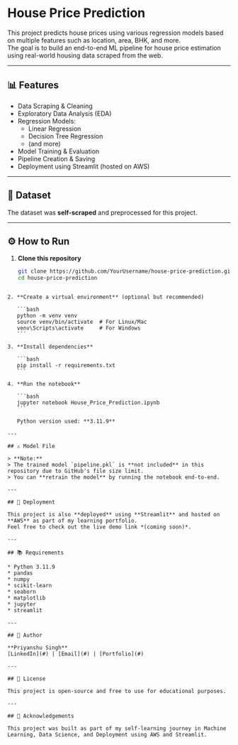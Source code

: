 
# House Price Prediction

This project predicts house prices using various regression models based on multiple features such as location, area, BHK, and more.  
The goal is to build an end-to-end ML pipeline for house price estimation using real-world housing data scraped from the web.

---

## 📊 Features

- Data Scraping & Cleaning
- Exploratory Data Analysis (EDA)
- Regression Models:
  - Linear Regression
  - Decision Tree Regression
  - (and more)
- Model Training & Evaluation
- Pipeline Creation & Saving
- Deployment using Streamlit (hosted on AWS)

---

## 📁 Dataset

The dataset was **self-scraped** and preprocessed for this project.

---

## ⚙️ How to Run

1. **Clone this repository**

   ```bash
   git clone https://github.com/YourUsername/house-price-prediction.git
   cd house-price-prediction
````

2. **Create a virtual environment** (optional but recommended)

   ```bash
   python -m venv venv
   source venv/bin/activate  # For Linux/Mac
   venv\Scripts\activate     # For Windows
   ```

3. **Install dependencies**

   ```bash
   pip install -r requirements.txt
   ```

4. **Run the notebook**

   ```bash
   jupyter notebook House_Price_Prediction.ipynb
   ```

   Python version used: **3.11.9**

---

## ⚠️ Model File

> **Note:**
> The trained model `pipeline.pkl` is **not included** in this repository due to GitHub's file size limit.
> You can **retrain the model** by running the notebook end-to-end.

---

## 🚀 Deployment

This project is also **deployed** using **Streamlit** and hosted on **AWS** as part of my learning portfolio.
Feel free to check out the live demo link *(coming soon)*.

---

## 📚 Requirements

* Python 3.11.9
* pandas
* numpy
* scikit-learn
* seaborn
* matplotlib
* jupyter
* streamlit

---

## 👤 Author

**Priyanshu Singh**
[LinkedIn](#) | [Email](#) | [Portfolio](#)

---

## 📝 License

This project is open-source and free to use for educational purposes.

---

## 🙏 Acknowledgements

This project was built as part of my self-learning journey in Machine Learning, Data Science, and Deployment using AWS and Streamlit.

````

